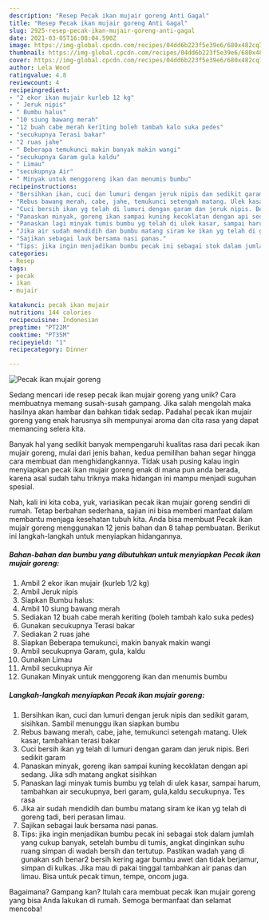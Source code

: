 ```yaml
---
description: "Resep Pecak ikan mujair goreng Anti Gagal"
title: "Resep Pecak ikan mujair goreng Anti Gagal"
slug: 2925-resep-pecak-ikan-mujair-goreng-anti-gagal
date: 2021-03-05T16:08:04.590Z
image: https://img-global.cpcdn.com/recipes/04dd6b223f5e39e6/680x482cq70/pecak-ikan-mujair-goreng-foto-resep-utama.jpg
thumbnail: https://img-global.cpcdn.com/recipes/04dd6b223f5e39e6/680x482cq70/pecak-ikan-mujair-goreng-foto-resep-utama.jpg
cover: https://img-global.cpcdn.com/recipes/04dd6b223f5e39e6/680x482cq70/pecak-ikan-mujair-goreng-foto-resep-utama.jpg
author: Lela Wood
ratingvalue: 4.8
reviewcount: 4
recipeingredient:
- "2 ekor ikan mujair kurleb 12 kg"
- " Jeruk nipis"
- " Bumbu halus"
- "10 siung bawang merah"
- "12 buah cabe merah keriting boleh tambah kalo suka pedes"
- "secukupnya Terasi bakar"
- "2 ruas jahe"
- " Beberapa temukunci makin banyak makin wangi"
- "secukupnya Garam gula kaldu"
- " Limau"
- "secukupnya Air"
- " Minyak untuk menggoreng ikan dan menumis bumbu"
recipeinstructions:
- "Bersihkan ikan, cuci dan lumuri dengan jeruk nipis dan sedikit garam, sisihkan. Sambil menunggu ikan siapkan bumbu"
- "Rebus bawang merah, cabe, jahe, temukunci setengah matang. Ulek kasar, tambahkan terasi bakar"
- "Cuci bersih ikan yg telah di lumuri dengan garam dan jeruk nipis. Beri sedikit garam"
- "Panaskan minyak, goreng ikan sampai kuning kecoklatan dengan api sedang. Jika sdh matang angkat sisihkan"
- "Panaskan lagi minyak tumis bumbu yg telah di ulek kasar, sampai harum, tambahkan air secukupnya, beri garam, gula,kaldu secukupnya. Tes rasa"
- "Jika air sudah mendidih dan bumbu matang siram ke ikan yg telah di goreng tadi, beri perasan limau."
- "Sajikan sebagai lauk bersama nasi panas."
- "Tips: jika ingin menjadikan bumbu pecak ini sebagai stok dalam jumlah yang cukup banyak, setelah bumbu di tumis, angkat dinginkan suhu ruang simpan di wadah bersih dan tertutup. Pastikan wadah yang di gunakan sdh benar2 bersih kering agar bumbu awet dan tidak berjamur, simpan di kulkas. Jika mau di pakai tinggal tambahkan air panas dan limau. Bisa untuk pecak timun, tempe, oncom juga."
categories:
- Resep
tags:
- pecak
- ikan
- mujair

katakunci: pecak ikan mujair 
nutrition: 144 calories
recipecuisine: Indonesian
preptime: "PT22M"
cooktime: "PT35M"
recipeyield: "1"
recipecategory: Dinner

---
```



![Pecak ikan mujair goreng](https://img-global.cpcdn.com/recipes/04dd6b223f5e39e6/680x482cq70/pecak-ikan-mujair-goreng-foto-resep-utama.jpg)

Sedang mencari ide resep pecak ikan mujair goreng yang unik? Cara membuatnya memang susah-susah gampang. Jika salah mengolah maka hasilnya akan hambar dan bahkan tidak sedap. Padahal pecak ikan mujair goreng yang enak harusnya sih mempunyai aroma dan cita rasa yang dapat memancing selera kita.



Banyak hal yang sedikit banyak mempengaruhi kualitas rasa dari pecak ikan mujair goreng, mulai dari jenis bahan, kedua pemilihan bahan segar hingga cara membuat dan menghidangkannya. Tidak usah pusing kalau ingin menyiapkan pecak ikan mujair goreng enak di mana pun anda berada, karena asal sudah tahu triknya maka hidangan ini mampu menjadi suguhan spesial.


Nah, kali ini kita coba, yuk, variasikan pecak ikan mujair goreng sendiri di rumah. Tetap berbahan sederhana, sajian ini bisa memberi manfaat dalam membantu menjaga kesehatan tubuh kita. Anda bisa membuat Pecak ikan mujair goreng menggunakan 12 jenis bahan dan 8 tahap pembuatan. Berikut ini langkah-langkah untuk menyiapkan hidangannya.

<!--inarticleads1-->

##### Bahan-bahan dan bumbu yang dibutuhkan untuk menyiapkan Pecak ikan mujair goreng:

1. Ambil 2 ekor ikan mujair (kurleb 1/2 kg)
1. Ambil  Jeruk nipis
1. Siapkan  Bumbu halus:
1. Ambil 10 siung bawang merah
1. Sediakan 12 buah cabe merah keriting (boleh tambah kalo suka pedes)
1. Gunakan secukupnya Terasi bakar
1. Sediakan 2 ruas jahe
1. Siapkan  Beberapa temukunci, makin banyak makin wangi
1. Ambil secukupnya Garam, gula, kaldu
1. Gunakan  Limau
1. Ambil secukupnya Air
1. Gunakan  Minyak untuk menggoreng ikan dan menumis bumbu




<!--inarticleads2-->

##### Langkah-langkah menyiapkan Pecak ikan mujair goreng:

1. Bersihkan ikan, cuci dan lumuri dengan jeruk nipis dan sedikit garam, sisihkan. Sambil menunggu ikan siapkan bumbu
1. Rebus bawang merah, cabe, jahe, temukunci setengah matang. Ulek kasar, tambahkan terasi bakar
1. Cuci bersih ikan yg telah di lumuri dengan garam dan jeruk nipis. Beri sedikit garam
1. Panaskan minyak, goreng ikan sampai kuning kecoklatan dengan api sedang. Jika sdh matang angkat sisihkan
1. Panaskan lagi minyak tumis bumbu yg telah di ulek kasar, sampai harum, tambahkan air secukupnya, beri garam, gula,kaldu secukupnya. Tes rasa
1. Jika air sudah mendidih dan bumbu matang siram ke ikan yg telah di goreng tadi, beri perasan limau.
1. Sajikan sebagai lauk bersama nasi panas.
1. Tips: jika ingin menjadikan bumbu pecak ini sebagai stok dalam jumlah yang cukup banyak, setelah bumbu di tumis, angkat dinginkan suhu ruang simpan di wadah bersih dan tertutup. Pastikan wadah yang di gunakan sdh benar2 bersih kering agar bumbu awet dan tidak berjamur, simpan di kulkas. Jika mau di pakai tinggal tambahkan air panas dan limau. Bisa untuk pecak timun, tempe, oncom juga.




Bagaimana? Gampang kan? Itulah cara membuat pecak ikan mujair goreng yang bisa Anda lakukan di rumah. Semoga bermanfaat dan selamat mencoba!

